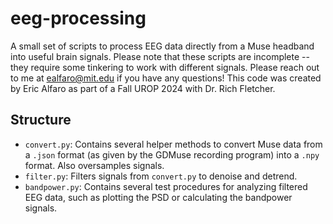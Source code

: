 # eeg-processing
A small set of scripts to process EEG data directly from a Muse headband into useful brain signals. Please note that these scripts are incomplete -- they require some tinkering to work with different signals. Please reach out to me at ealfaro@mit.edu if you have any questions! This code was created by Eric Alfaro as part of a Fall UROP 2024 with Dr. Rich Fletcher.

## Structure
- `convert.py`: Contains several helper methods to convert Muse data from a `.json` format (as given by the GDMuse recording program) into a `.npy` format. Also oversamples signals.
- `filter.py`: Filters signals from `convert.py` to denoise and detrend.
- `bandpower.py`: Contains several test procedures for analyzing filtered EEG data, such as plotting the PSD or calculating the bandpower signals.
